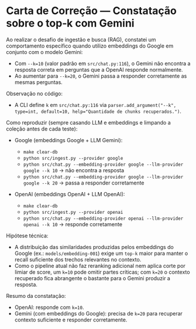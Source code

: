# Carta de Correção — Constatação sobre o top‑k com Gemini

Ao realizar o desafio de ingestão e busca (RAG), constatei um comportamento específico quando utilizo embeddings do Google em conjunto com o modelo Gemini:

- Com `--k=10` (valor padrão em `src/chat.py:116`), o Gemini não encontra a resposta correta em perguntas que a OpenAI responde normalmente.
- Ao aumentar para `--k=20`, o Gemini passa a responder corretamente as mesmas perguntas.

Observação no código:

- A CLI define `k` em `src/chat.py:116` via `parser.add_argument("--k", type=int, default=10, help="Quantidade de chunks recuperados.")`.

Como reproduzir (sempre casando LLM e embeddings e limpando a coleção antes de cada teste):

- Google (embeddings Google + LLM Gemini):
  - `make clear-db`
  - `python src/ingest.py --provider google`
  - `python src/chat.py --embedding-provider google --llm-provider google --k 10` → não encontra a resposta
  - `python src/chat.py --embedding-provider google --llm-provider google --k 20` → passa a responder corretamente

- OpenAI (embeddings OpenAI + LLM OpenAI):
  - `make clear-db`
  - `python src/ingest.py --provider openai`
  - `python src/chat.py --embedding-provider openai --llm-provider openai --k 10` → responde corretamente

Hipótese técnica:

- A distribuição das similaridades produzidas pelos embeddings do Google (ex.: `models/embedding-001`) exige um `top‑k` maior para manter o recall suficiente dos trechos relevantes no contexto.
- Como o pipeline atual não faz reranking adicional nem aplica corte por limiar de score, um `k=10` pode omitir partes críticas; com `k=20` o contexto recuperado fica abrangente o bastante para o Gemini produzir a resposta.

Resumo da constatação:

- OpenAI: responde com `k=10`.
- Gemini (com embeddings do Google): precisa de `k=20` para recuperar contexto suficiente e responder corretamente.
